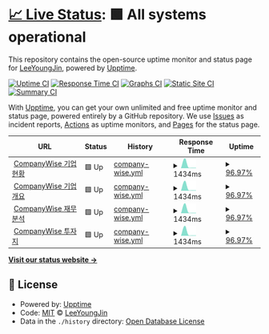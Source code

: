 # [📈 Live Status](https://LeeYoungJin.github.io/fg_upptime): <!--live status--> **🟩 All systems operational**

This repository contains the open-source uptime monitor and status page for [LeeYoungJin](https://LeeYoungJin.github.io/fg_upptime), powered by [Upptime](https://github.com/upptime/upptime).

[![Uptime CI](https://github.com/LeeYoungJin/fg_upptime/workflows/Uptime%20CI/badge.svg)](https://github.com/LeeYoungJin/fg_upptime/actions?query=workflow%3A%22Uptime+CI%22)
[![Response Time CI](https://github.com/LeeYoungJin/fg_upptime/workflows/Response%20Time%20CI/badge.svg)](https://github.com/LeeYoungJin/fg_upptime/actions?query=workflow%3A%22Response+Time+CI%22)
[![Graphs CI](https://github.com/LeeYoungJin/fg_upptime/workflows/Graphs%20CI/badge.svg)](https://github.com/LeeYoungJin/fg_upptime/actions?query=workflow%3A%22Graphs+CI%22)
[![Static Site CI](https://github.com/LeeYoungJin/fg_upptime/workflows/Static%20Site%20CI/badge.svg)](https://github.com/LeeYoungJin/fg_upptime/actions?query=workflow%3A%22Static+Site+CI%22)
[![Summary CI](https://github.com/LeeYoungJin/fg_upptime/workflows/Summary%20CI/badge.svg)](https://github.com/LeeYoungJin/fg_upptime/actions?query=workflow%3A%22Summary+CI%22)

With [Upptime](https://upptime.js.org), you can get your own unlimited and free uptime monitor and status page, powered entirely by a GitHub repository. We use [Issues](https://github.com/LeeYoungJin/fg_upptime/issues) as incident reports, [Actions](https://github.com/LeeYoungJin/fg_upptime/actions) as uptime monitors, and [Pages](https://LeeYoungJin.github.io/fg_upptime) for the status page.

<!--start: status pages-->
<!-- This summary is generated by Upptime (https://github.com/upptime/upptime) -->
<!-- Do not edit this manually, your changes will be overwritten -->
<!-- prettier-ignore -->
| URL | Status | History | Response Time | Uptime |
| --- | ------ | ------- | ------------- | ------ |
| <img alt="" src="https://icons.duckduckgo.com/ip3/comp.wisereport.co.kr.ico" height="13"> [CompanyWise 기업현황](https://comp.wisereport.co.kr/company/c1010001.aspx?cmp_cd=005930&cn=) | 🟩 Up | [company-wise.yml](https://github.com/LeeYoungJin/fg_upptime/commits/HEAD/history/company-wise.yml) | <details><summary><img alt="Response time graph" src="./graphs/company-wise/response-time-week.png" height="20"> 1434ms</summary><br><a href="https://LeeYoungJin.github.io/fg_upptime/history/company-wise"><img alt="Response time 1434" src="https://img.shields.io/endpoint?url=https%3A%2F%2Fraw.githubusercontent.com%2FLeeYoungJin%2Ffg_upptime%2FHEAD%2Fapi%2Fcompany-wise%2Fresponse-time.json"></a><br><a href="https://LeeYoungJin.github.io/fg_upptime/history/company-wise"><img alt="24-hour response time 1434" src="https://img.shields.io/endpoint?url=https%3A%2F%2Fraw.githubusercontent.com%2FLeeYoungJin%2Ffg_upptime%2FHEAD%2Fapi%2Fcompany-wise%2Fresponse-time-day.json"></a><br><a href="https://LeeYoungJin.github.io/fg_upptime/history/company-wise"><img alt="7-day response time 1434" src="https://img.shields.io/endpoint?url=https%3A%2F%2Fraw.githubusercontent.com%2FLeeYoungJin%2Ffg_upptime%2FHEAD%2Fapi%2Fcompany-wise%2Fresponse-time-week.json"></a><br><a href="https://LeeYoungJin.github.io/fg_upptime/history/company-wise"><img alt="30-day response time 1434" src="https://img.shields.io/endpoint?url=https%3A%2F%2Fraw.githubusercontent.com%2FLeeYoungJin%2Ffg_upptime%2FHEAD%2Fapi%2Fcompany-wise%2Fresponse-time-month.json"></a><br><a href="https://LeeYoungJin.github.io/fg_upptime/history/company-wise"><img alt="1-year response time 1434" src="https://img.shields.io/endpoint?url=https%3A%2F%2Fraw.githubusercontent.com%2FLeeYoungJin%2Ffg_upptime%2FHEAD%2Fapi%2Fcompany-wise%2Fresponse-time-year.json"></a></details> | <details><summary><a href="https://LeeYoungJin.github.io/fg_upptime/history/company-wise">96.97%</a></summary><a href="https://LeeYoungJin.github.io/fg_upptime/history/company-wise"><img alt="All-time uptime 96.97%" src="https://img.shields.io/endpoint?url=https%3A%2F%2Fraw.githubusercontent.com%2FLeeYoungJin%2Ffg_upptime%2FHEAD%2Fapi%2Fcompany-wise%2Fuptime.json"></a><br><a href="https://LeeYoungJin.github.io/fg_upptime/history/company-wise"><img alt="24-hour uptime 96.97%" src="https://img.shields.io/endpoint?url=https%3A%2F%2Fraw.githubusercontent.com%2FLeeYoungJin%2Ffg_upptime%2FHEAD%2Fapi%2Fcompany-wise%2Fuptime-day.json"></a><br><a href="https://LeeYoungJin.github.io/fg_upptime/history/company-wise"><img alt="7-day uptime 96.97%" src="https://img.shields.io/endpoint?url=https%3A%2F%2Fraw.githubusercontent.com%2FLeeYoungJin%2Ffg_upptime%2FHEAD%2Fapi%2Fcompany-wise%2Fuptime-week.json"></a><br><a href="https://LeeYoungJin.github.io/fg_upptime/history/company-wise"><img alt="30-day uptime 96.97%" src="https://img.shields.io/endpoint?url=https%3A%2F%2Fraw.githubusercontent.com%2FLeeYoungJin%2Ffg_upptime%2FHEAD%2Fapi%2Fcompany-wise%2Fuptime-month.json"></a><br><a href="https://LeeYoungJin.github.io/fg_upptime/history/company-wise"><img alt="1-year uptime 96.97%" src="https://img.shields.io/endpoint?url=https%3A%2F%2Fraw.githubusercontent.com%2FLeeYoungJin%2Ffg_upptime%2FHEAD%2Fapi%2Fcompany-wise%2Fuptime-year.json"></a></details>
| <img alt="" src="https://icons.duckduckgo.com/ip3/comp.wisereport.co.kr.ico" height="13"> [CompanyWise 기업개요](https://comp.wisereport.co.kr/company/c1020001.aspx?cmp_cd=005930&cn=) | 🟩 Up | [company-wise.yml](https://github.com/LeeYoungJin/fg_upptime/commits/HEAD/history/company-wise.yml) | <details><summary><img alt="Response time graph" src="./graphs/company-wise/response-time-week.png" height="20"> 1434ms</summary><br><a href="https://LeeYoungJin.github.io/fg_upptime/history/company-wise"><img alt="Response time 1434" src="https://img.shields.io/endpoint?url=https%3A%2F%2Fraw.githubusercontent.com%2FLeeYoungJin%2Ffg_upptime%2FHEAD%2Fapi%2Fcompany-wise%2Fresponse-time.json"></a><br><a href="https://LeeYoungJin.github.io/fg_upptime/history/company-wise"><img alt="24-hour response time 1434" src="https://img.shields.io/endpoint?url=https%3A%2F%2Fraw.githubusercontent.com%2FLeeYoungJin%2Ffg_upptime%2FHEAD%2Fapi%2Fcompany-wise%2Fresponse-time-day.json"></a><br><a href="https://LeeYoungJin.github.io/fg_upptime/history/company-wise"><img alt="7-day response time 1434" src="https://img.shields.io/endpoint?url=https%3A%2F%2Fraw.githubusercontent.com%2FLeeYoungJin%2Ffg_upptime%2FHEAD%2Fapi%2Fcompany-wise%2Fresponse-time-week.json"></a><br><a href="https://LeeYoungJin.github.io/fg_upptime/history/company-wise"><img alt="30-day response time 1434" src="https://img.shields.io/endpoint?url=https%3A%2F%2Fraw.githubusercontent.com%2FLeeYoungJin%2Ffg_upptime%2FHEAD%2Fapi%2Fcompany-wise%2Fresponse-time-month.json"></a><br><a href="https://LeeYoungJin.github.io/fg_upptime/history/company-wise"><img alt="1-year response time 1434" src="https://img.shields.io/endpoint?url=https%3A%2F%2Fraw.githubusercontent.com%2FLeeYoungJin%2Ffg_upptime%2FHEAD%2Fapi%2Fcompany-wise%2Fresponse-time-year.json"></a></details> | <details><summary><a href="https://LeeYoungJin.github.io/fg_upptime/history/company-wise">96.97%</a></summary><a href="https://LeeYoungJin.github.io/fg_upptime/history/company-wise"><img alt="All-time uptime 96.97%" src="https://img.shields.io/endpoint?url=https%3A%2F%2Fraw.githubusercontent.com%2FLeeYoungJin%2Ffg_upptime%2FHEAD%2Fapi%2Fcompany-wise%2Fuptime.json"></a><br><a href="https://LeeYoungJin.github.io/fg_upptime/history/company-wise"><img alt="24-hour uptime 96.97%" src="https://img.shields.io/endpoint?url=https%3A%2F%2Fraw.githubusercontent.com%2FLeeYoungJin%2Ffg_upptime%2FHEAD%2Fapi%2Fcompany-wise%2Fuptime-day.json"></a><br><a href="https://LeeYoungJin.github.io/fg_upptime/history/company-wise"><img alt="7-day uptime 96.97%" src="https://img.shields.io/endpoint?url=https%3A%2F%2Fraw.githubusercontent.com%2FLeeYoungJin%2Ffg_upptime%2FHEAD%2Fapi%2Fcompany-wise%2Fuptime-week.json"></a><br><a href="https://LeeYoungJin.github.io/fg_upptime/history/company-wise"><img alt="30-day uptime 96.97%" src="https://img.shields.io/endpoint?url=https%3A%2F%2Fraw.githubusercontent.com%2FLeeYoungJin%2Ffg_upptime%2FHEAD%2Fapi%2Fcompany-wise%2Fuptime-month.json"></a><br><a href="https://LeeYoungJin.github.io/fg_upptime/history/company-wise"><img alt="1-year uptime 96.97%" src="https://img.shields.io/endpoint?url=https%3A%2F%2Fraw.githubusercontent.com%2FLeeYoungJin%2Ffg_upptime%2FHEAD%2Fapi%2Fcompany-wise%2Fuptime-year.json"></a></details>
| <img alt="" src="https://icons.duckduckgo.com/ip3/comp.wisereport.co.kr.ico" height="13"> [CompanyWise 재무분석](https://comp.wisereport.co.kr/company/c1030001.aspx?cmp_cd=005930&cn=) | 🟩 Up | [company-wise.yml](https://github.com/LeeYoungJin/fg_upptime/commits/HEAD/history/company-wise.yml) | <details><summary><img alt="Response time graph" src="./graphs/company-wise/response-time-week.png" height="20"> 1434ms</summary><br><a href="https://LeeYoungJin.github.io/fg_upptime/history/company-wise"><img alt="Response time 1434" src="https://img.shields.io/endpoint?url=https%3A%2F%2Fraw.githubusercontent.com%2FLeeYoungJin%2Ffg_upptime%2FHEAD%2Fapi%2Fcompany-wise%2Fresponse-time.json"></a><br><a href="https://LeeYoungJin.github.io/fg_upptime/history/company-wise"><img alt="24-hour response time 1434" src="https://img.shields.io/endpoint?url=https%3A%2F%2Fraw.githubusercontent.com%2FLeeYoungJin%2Ffg_upptime%2FHEAD%2Fapi%2Fcompany-wise%2Fresponse-time-day.json"></a><br><a href="https://LeeYoungJin.github.io/fg_upptime/history/company-wise"><img alt="7-day response time 1434" src="https://img.shields.io/endpoint?url=https%3A%2F%2Fraw.githubusercontent.com%2FLeeYoungJin%2Ffg_upptime%2FHEAD%2Fapi%2Fcompany-wise%2Fresponse-time-week.json"></a><br><a href="https://LeeYoungJin.github.io/fg_upptime/history/company-wise"><img alt="30-day response time 1434" src="https://img.shields.io/endpoint?url=https%3A%2F%2Fraw.githubusercontent.com%2FLeeYoungJin%2Ffg_upptime%2FHEAD%2Fapi%2Fcompany-wise%2Fresponse-time-month.json"></a><br><a href="https://LeeYoungJin.github.io/fg_upptime/history/company-wise"><img alt="1-year response time 1434" src="https://img.shields.io/endpoint?url=https%3A%2F%2Fraw.githubusercontent.com%2FLeeYoungJin%2Ffg_upptime%2FHEAD%2Fapi%2Fcompany-wise%2Fresponse-time-year.json"></a></details> | <details><summary><a href="https://LeeYoungJin.github.io/fg_upptime/history/company-wise">96.97%</a></summary><a href="https://LeeYoungJin.github.io/fg_upptime/history/company-wise"><img alt="All-time uptime 96.97%" src="https://img.shields.io/endpoint?url=https%3A%2F%2Fraw.githubusercontent.com%2FLeeYoungJin%2Ffg_upptime%2FHEAD%2Fapi%2Fcompany-wise%2Fuptime.json"></a><br><a href="https://LeeYoungJin.github.io/fg_upptime/history/company-wise"><img alt="24-hour uptime 96.97%" src="https://img.shields.io/endpoint?url=https%3A%2F%2Fraw.githubusercontent.com%2FLeeYoungJin%2Ffg_upptime%2FHEAD%2Fapi%2Fcompany-wise%2Fuptime-day.json"></a><br><a href="https://LeeYoungJin.github.io/fg_upptime/history/company-wise"><img alt="7-day uptime 96.97%" src="https://img.shields.io/endpoint?url=https%3A%2F%2Fraw.githubusercontent.com%2FLeeYoungJin%2Ffg_upptime%2FHEAD%2Fapi%2Fcompany-wise%2Fuptime-week.json"></a><br><a href="https://LeeYoungJin.github.io/fg_upptime/history/company-wise"><img alt="30-day uptime 96.97%" src="https://img.shields.io/endpoint?url=https%3A%2F%2Fraw.githubusercontent.com%2FLeeYoungJin%2Ffg_upptime%2FHEAD%2Fapi%2Fcompany-wise%2Fuptime-month.json"></a><br><a href="https://LeeYoungJin.github.io/fg_upptime/history/company-wise"><img alt="1-year uptime 96.97%" src="https://img.shields.io/endpoint?url=https%3A%2F%2Fraw.githubusercontent.com%2FLeeYoungJin%2Ffg_upptime%2FHEAD%2Fapi%2Fcompany-wise%2Fuptime-year.json"></a></details>
| <img alt="" src="https://icons.duckduckgo.com/ip3/comp.wisereport.co.kr.ico" height="13"> [CompanyWise 투자지](https://comp.wisereport.co.kr/company/c1040001.aspx?cmp_cd=005930&cn=) | 🟩 Up | [company-wise.yml](https://github.com/LeeYoungJin/fg_upptime/commits/HEAD/history/company-wise.yml) | <details><summary><img alt="Response time graph" src="./graphs/company-wise/response-time-week.png" height="20"> 1434ms</summary><br><a href="https://LeeYoungJin.github.io/fg_upptime/history/company-wise"><img alt="Response time 1434" src="https://img.shields.io/endpoint?url=https%3A%2F%2Fraw.githubusercontent.com%2FLeeYoungJin%2Ffg_upptime%2FHEAD%2Fapi%2Fcompany-wise%2Fresponse-time.json"></a><br><a href="https://LeeYoungJin.github.io/fg_upptime/history/company-wise"><img alt="24-hour response time 1434" src="https://img.shields.io/endpoint?url=https%3A%2F%2Fraw.githubusercontent.com%2FLeeYoungJin%2Ffg_upptime%2FHEAD%2Fapi%2Fcompany-wise%2Fresponse-time-day.json"></a><br><a href="https://LeeYoungJin.github.io/fg_upptime/history/company-wise"><img alt="7-day response time 1434" src="https://img.shields.io/endpoint?url=https%3A%2F%2Fraw.githubusercontent.com%2FLeeYoungJin%2Ffg_upptime%2FHEAD%2Fapi%2Fcompany-wise%2Fresponse-time-week.json"></a><br><a href="https://LeeYoungJin.github.io/fg_upptime/history/company-wise"><img alt="30-day response time 1434" src="https://img.shields.io/endpoint?url=https%3A%2F%2Fraw.githubusercontent.com%2FLeeYoungJin%2Ffg_upptime%2FHEAD%2Fapi%2Fcompany-wise%2Fresponse-time-month.json"></a><br><a href="https://LeeYoungJin.github.io/fg_upptime/history/company-wise"><img alt="1-year response time 1434" src="https://img.shields.io/endpoint?url=https%3A%2F%2Fraw.githubusercontent.com%2FLeeYoungJin%2Ffg_upptime%2FHEAD%2Fapi%2Fcompany-wise%2Fresponse-time-year.json"></a></details> | <details><summary><a href="https://LeeYoungJin.github.io/fg_upptime/history/company-wise">96.97%</a></summary><a href="https://LeeYoungJin.github.io/fg_upptime/history/company-wise"><img alt="All-time uptime 96.97%" src="https://img.shields.io/endpoint?url=https%3A%2F%2Fraw.githubusercontent.com%2FLeeYoungJin%2Ffg_upptime%2FHEAD%2Fapi%2Fcompany-wise%2Fuptime.json"></a><br><a href="https://LeeYoungJin.github.io/fg_upptime/history/company-wise"><img alt="24-hour uptime 96.97%" src="https://img.shields.io/endpoint?url=https%3A%2F%2Fraw.githubusercontent.com%2FLeeYoungJin%2Ffg_upptime%2FHEAD%2Fapi%2Fcompany-wise%2Fuptime-day.json"></a><br><a href="https://LeeYoungJin.github.io/fg_upptime/history/company-wise"><img alt="7-day uptime 96.97%" src="https://img.shields.io/endpoint?url=https%3A%2F%2Fraw.githubusercontent.com%2FLeeYoungJin%2Ffg_upptime%2FHEAD%2Fapi%2Fcompany-wise%2Fuptime-week.json"></a><br><a href="https://LeeYoungJin.github.io/fg_upptime/history/company-wise"><img alt="30-day uptime 96.97%" src="https://img.shields.io/endpoint?url=https%3A%2F%2Fraw.githubusercontent.com%2FLeeYoungJin%2Ffg_upptime%2FHEAD%2Fapi%2Fcompany-wise%2Fuptime-month.json"></a><br><a href="https://LeeYoungJin.github.io/fg_upptime/history/company-wise"><img alt="1-year uptime 96.97%" src="https://img.shields.io/endpoint?url=https%3A%2F%2Fraw.githubusercontent.com%2FLeeYoungJin%2Ffg_upptime%2FHEAD%2Fapi%2Fcompany-wise%2Fuptime-year.json"></a></details>

<!--end: status pages-->

[**Visit our status website →**](https://LeeYoungJin.github.io/fg_upptime)

## 📄 License

- Powered by: [Upptime](https://github.com/upptime/upptime)
- Code: [MIT](./LICENSE) © [LeeYoungJin](https://LeeYoungJin.github.io/fg_upptime)
- Data in the `./history` directory: [Open Database License](https://opendatacommons.org/licenses/odbl/1-0/)
